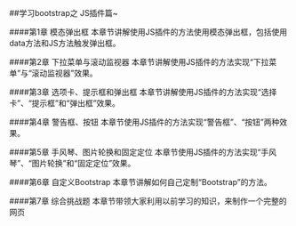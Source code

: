 ##学习bootstrap之 JS插件篇~

####第1章 模态弹出框
本章节讲解使用JS插件的方法使用模态弹出框，包括使用data方法和JS方法触发弹出框。

####第2章 下拉菜单与滚动监视器
本章节讲解使用JS插件的方法实现“下拉菜单”与“滚动监视器”效果。

####第3章 选项卡、提示框和弹出框
本章节讲解使用JS插件的方法实现“选择卡”、“提示框”和“弹出框”效果。

####第4章 警告框、按钮
本章节使用JS插件的方法实现“警告框”、“按钮”两种效果。

####第5章 手风琴、图片轮换和固定定位
本章节使用JS插件的方法实现“手风琴”、“图片轮换”和“固定定位”效果。

####第6章 自定义Bootstrap
本章节讲解如何自己定制“Bootstrap”的方法。

####第7章 综合挑战题
本章节带领大家利用以前学习的知识，来制作一个完整的网页
